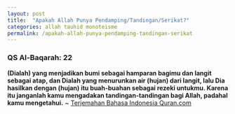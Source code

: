 ```yaml
---
layout: post
title:  "Apakah Allah Punya Pendamping/Tandingan/Serikat?"
categories: allah tauhid monoteisme
permalink: /apakah-allah-punya-pendamping-tandingan-serikat
---
```


### QS Al-Baqarah: 22

**(Dialah) yang menjadikan bumi sebagai hamparan bagimu dan langit sebagai atap, dan Dialah yang menurunkan air (hujan) dari langit, lalu Dia hasilkan dengan (hujan) itu buah-buahan sebagai rezeki untukmu. Karena itu janganlah kamu mengadakan tandingan-tandingan bagi Allah, padahal kamu mengetahui.** ~ [Terjemahan Bahasa Indonesia Quran.com](https://quran.com/2/22?translations=33)
